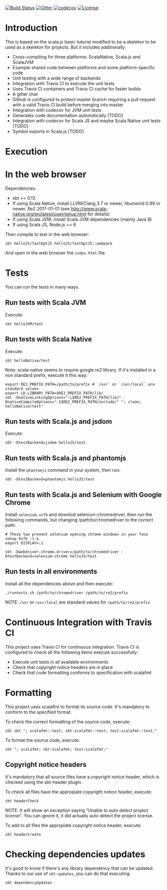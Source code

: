[![Build Status](https://travis-ci.org/nVotesOrg/scala-js-basic-example.svg?branch=master)](https://travis-ci.org/nVotesOrg/scala-js-basic-example) [![Gitter](https://img.shields.io/badge/gitter-join%20chat-green.svg)](https://gitter.im/nVotesOrg/scala-js-basic-example) [![codecov](https://codecov.io/gh/nVotesOrg/scala-js-basic-example/branch/master/graph/badge.svg)](https://codecov.io/gh/nVotesOrg/scala-js-basic-example) [![License](https://img.shields.io/badge/license-Apache%202-blue.svg)](https://raw.githubusercontent.com/47deg/github4s/master/LICENSE)

# Introduction

This is based on the scala.js basic tutorial modified to be a skeleton to be used as
a skeleton for projects. But it includes additionally:
- Cross-compiling for three platforms: ScalaNative, Scala.js and ScalaJVM
- Example shared code between platforms and some platform-specific code
- Unit testing with a wide range of backends
- Integration with Travis CI to execute the unit tests
- Uses Travis CI containers and Travis CI cache for faster builds
- A gitter chat
- Github is configured to protect master branch requiring a pull request with a
  valid Travis CI build before merging into master
- Integration with codecov for JVM unit tests
- Generates code documentation automatically [TODO]
- Integration with codecov for Scala JS and maybe Scala Native unit tests [TODO]
- Symbol exports in Scala.js [TODO]

# Execution

# In the web browser

Dependencies:
- sbt >= 0.13
- If using Scala Native, install LLVM/Clang 3.7 or newer, libunwind 0.99 or newer, Re2 2017-01-01 (see http://www.scala-native.org/en/latest/user/setup.html for details)
- If using Scala JVM, install Scala JVM dependencies (mainly Java 8)
- If using Scala JS, Node.js >= 6

Then compile to test in the web browser:

    sbt helloJS/fastOptJS helloJS/fastOptJS::webpack

And open in the web browser the `index.html` file.

# Tests

You can run the tests in many ways.

## Run tests with Scala JVM

Execute:

    sbt helloJVM/test

## Run tests with Scala Native

Execute:

    sbt helloNative/test

Note: scala-native seems to require google re2 library. If it's installed in a
non standard prefix, execute it this way:

    export RE2_PREFIX_PATH=/path/to/prefix # `/usr` or `/usr/local` are standard values
    export LD_LIBRARY_PATH=$RE2_PREFIX_PATH/lib/
    sbt -DnativeLinkingOptions="-L$RE2_PREFIX_PATH/lib/" -DnativeCompileOptions="-I$RE2_PREFIX_PATH/include/" "; clean; helloNative/test"

## Run tests with Scala.js and jsdom

Execute:

    sbt -DtestBackend=jsdom helloJS/test

## Run tests with Scala.js and phantomjs

Install the `phantomjs` command in your system, then run:

    sbt -DtestBackend=phantomjs helloJS/test

## Run tests with Scala.js and Selenium with Google Chrome

Install `selenium`, `xvfb` and downlod selenium-chromedriver, then run the
following commands, but changing /path/to/chromedriver to the correct path:

    # These two prevent selenium opening chrome windows in your face
    nohup Xvfb :1 &
    export DISPLAY=:1

    sbt -Dwebdriver.chrome.driver=/path/to/chromedriver -DtestBackend=selenium-chrome helloJS/test

## Run tests in all environments

Install all the dependencies above and then execute:

    ./runtests.sh /path/to/chromedriver /path/to/re2/prefix

NOTE: `/usr` or `/usr/local` are standard values for `/path/to/re2/prefix`

# Continuous Integration with Travis CI

This project uses Travis CI for continuous integration. Travis CI is configured
to check all the following items execute successfully:
- Execute unit tests in all available environments
- Check that copyright notice headers are in place
- Check that code formatting conforms to specification with scalafmt

# Formatting

This project uses scalafmt to format its source code. It's mandatory to conform
to the specified format.

To check the correct formatting of the source code, execute:

    sbt sbt "; scalafmt::test; sbt:scalafmt::test; test:scalafmt::test;"

To format the source code, execute:

    sbt "; scalafmt; sbt:scalafmt; test:scalafmt;"

## Copyright notice headers


It's mandatory that all source files have a copyright notice header, which is
checked using the sbt-header plugin.

To check all files have the appropiate copyright notice header, execute:

    sbt headerCheck

NOTE: It will show an exception saying "Unable to auto detect project license".
You can ignore it, it did actually auto detect the project license.

To add to all files the appropiate copyright notice header, execute:

    sbt headerCreate

# Checking dependencies updates

It's good to know if there's any library dependency that can be updated. Thanks
to our use of `sbt-updates`, you can do that executing:

    sbt dependencyUpdates
